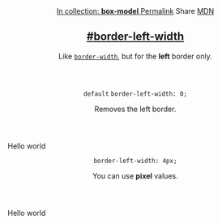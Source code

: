 <section id="border-left-width" class="property">
    <header class="property__header">
        <nav class="property__links">
            <a class="property__collection" href="/box-model/">
                In collection: <strong>box-model</strong>
            </a>
            <a class="property__links-direct" href="/property/border-left-width/" data-property-name="border-left-width"
                data-tooltip="Single page for this property">Permalink</a>
            <a class="property__share" data-tooltip="Share on Twitter or Facebook"
                data-property-name="border-left-width">Share</a>
            <a target="_blank" href="https://developer.mozilla.org/en/docs/Web/CSS/border-left-width"
                data-tooltip="See on Mozilla Developer Network" rel="external">MDN</a>
        </nav>
        <h2 class="property__name">
            <a href="#border-left-width"><span>#</span>border-left-width</a>
        </h2>
        <div class="property__description">
            <p>Like <code class="shorthand"><a href="http://cssreference.io/#border-width">border-width</a></code>, but
                for the <strong>left</strong> border only.</p>
        </div>
    </header>
    <section class="example">
        <header class="example__header">
            <p class="example__name">
                <code class="example--default" data-tooltip="This is the property's default value">default</code>
                <code class="example--value" data-tooltip="Click to copy"
                    data-clipboard-text="border-left-width: 0;">border-left-width: 0;</code>
            </p>
            <div class="example__description">
                <p>Removes the left border.</p>
            </div>
        </header>
        <aside class="example__preview">
            <div class="example__browser"><i></i><i></i><i></i></div>
            <div class="example__output">
                <div class="example__output-div border-left-width " id="border-left-width-0">Hello world</div>
            </div>
        </aside>
    </section>
    <section class="example">
        <header class="example__header">
            <p class="example__name">
                <code class="example--value" data-tooltip="Click to copy"
                    data-clipboard-text="border-left-width: 4px;">border-left-width: 4px;</code>
            </p>
            <div class="example__description">
                <p>You can use <strong>pixel</strong> values.</p>
            </div>
        </header>
        <aside class="example__preview">
            <div class="example__browser"><i></i><i></i><i></i></div>
            <div class="example__output">
                <div class="example__output-div border-left-width " id="border-left-width-4px">Hello world</div>
            </div>
        </aside>
    </section>
</section>